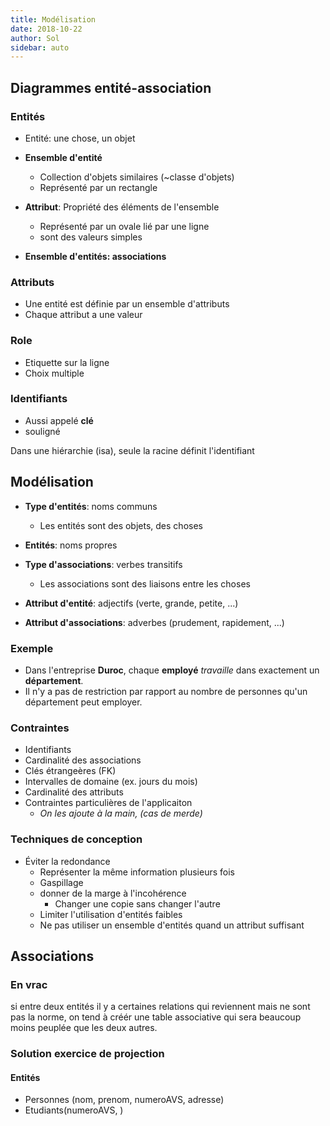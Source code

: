 ```yaml
---
title: Modélisation
date: 2018-10-22
author: Sol
sidebar: auto
---
```


## Diagrammes entité-association

### Entités
* Entité: une chose, un objet
* **Ensemble d'entité**
    * Collection d'objets similaires (~classe d'objets)
    * Représenté par un rectangle
* **Attribut**: Propriété des éléments de l'ensemble
    * Représenté par un ovale lié par une ligne
    * sont des valeurs simples 

* **Ensemble d'entités: associations**

### Attributs
* Une entité est définie par un ensemble d'attributs
* Chaque attribut a une valeur
  

### Role
* Etiquette sur la ligne 
* Choix multiple

### Identifiants
* Aussi appelé **clé**
* souligné

<Container type="warning">

Dans une hiérarchie (isa), seule la racine définit l'identifiant

</Container>


## Modélisation

* **Type d'entités**: noms communs
    * Les entités sont des objets, des choses

* **Entités**: noms propres
* **Type d'associations**: verbes transitifs
    * Les associations sont des liaisons entre les choses
* **Attribut d'entité**: adjectifs (verte, grande, petite, ...)
* **Attribut d'associations**: adverbes (prudement, rapidement, ...)


### Exemple
* Dans l'entreprise **Duroc**, chaque **employé** _travaille_ dans exactement un **département**.
* Il n'y a pas de restriction par rapport au nombre de personnes qu'un département peut employer.


### Contraintes
* Identifiants
* Cardinalité des associations
* Clés étrangeères (FK)
* Intervalles de domaine (ex. jours du mois)
* Cardinalité des attributs
* Contraintes particulières de l'applicaiton
    * _On les ajoute à la main, (cas de merde)_

### Techniques de conception
* Éviter la redondance
    * Représenter la même information plusieurs fois
    * Gaspillage
    * donner de la marge à l'incohérence
        * Changer une copie sans changer l'autre
    * Limiter l'utilisation d'entités faibles
    * Ne pas utiliser un ensemble d'entités quand un attribut suffisant


## Associations

### En vrac

si entre deux entités il y a certaines relations qui reviennent mais ne sont pas la norme, on tend à créér une table associative qui sera beaucoup moins peuplée que les deux autres.

### Solution exercice de projection

#### Entités
* Personnes (nom, prenom, numeroAVS, adresse)
* Etudiants(numeroAVS, )